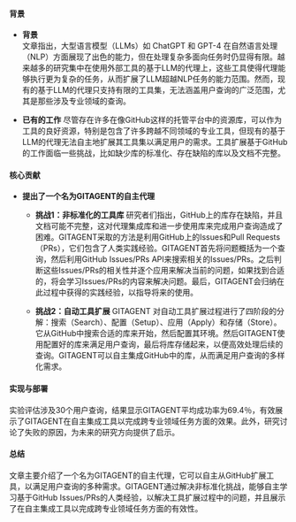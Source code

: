 #### 背景
- **背景**       
    文章指出，大型语言模型（LLMs）如 ChatGPT 和 GPT-4 在自然语言处理（NLP）方面展现了出色的能力，但在处理复杂多面向任务时仍显得有限。越来越多的研究集中在使用外部工具的基于LLM的代理上，这些工具使得代理能够执行更为复杂的任务，从而扩展了LLM超越NLP任务的能力范围。然而，现有的基于LLM的代理只支持有限的工具集，无法涵盖用户查询的广泛范围，尤其是那些涉及专业领域的查询。

- **已有的工作**
    尽管存在许多在像GitHub这样的托管平台中的资源库，可以作为工具的良好资源，特别是包含了许多跨越不同领域的专业工具，但现有的基于LLM的代理无法自主地扩展其工具集以满足用户的需求。工具扩展基于GitHub的工作面临一些挑战，比如缺少库的标准化、存在缺陷的库以及文档不完整。

#### 核心贡献
- **提出了一个名为GITAGENT的自主代理**
    - **挑战1：非标准化的工具库**
        研究者们指出，GitHub上的库存在缺陷，并且文档可能不完整，这对代理集成库和进一步使用库来完成用户查询造成了困难。GITAGENT采取的方法是利用GitHub上的Issues和Pull Requests（PRs），它们包含了人类实践经验。GITAGENT首先将问题概括为一个查询，然后利用GitHub Issues/PRs API来搜索相关的Issues/PRs。之后判断这些Issues/PRs的相关性并逐个应用来解决当前的问题，如果找到合适的，将会学习Issues/PRs的内容来解决问题。最后，GITAGENT会归纳在此过程中获得的实践经验，以指导将来的使用。

    - **挑战2：自动工具扩展**
        GITAGENT 对自动工具扩展过程进行了四阶段的分解：搜索（Search）、配置（Setup）、应用（Apply）和存储（Store）。它从GitHub中搜索合适的库来开始，然后配置其环境。然后GITAGENT使用配置好的库来满足用户查询，最后将库存储起来，以便高效处理后续的查询。GITAGENT可以自主集成GitHub中的库，从而满足用户查询的多样化需求。

#### 实现与部署
实验评估涉及30个用户查询，结果显示GITAGENT平均成功率为69.4％，有效展示了GITAGENT在自主集成工具以完成跨专业领域任务方面的效果。此外，研究讨论了失败的原因，为未来的研究方向提供了启示。

#### 总结
文章主要介绍了一个名为GITAGENT的自主代理，它可以自主从GitHub扩展工具，以满足用户查询的多种需求。GITAGENT通过解决非标准化挑战，能够自主学习基于GitHub Issues/PRs的人类经验，以解决工具扩展过程中的问题，并且展示了在自主集成工具以完成跨专业领域任务方面的有效性。